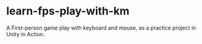 # learn-fps-play-with-km
A First-person game play with keyboard and mouse, as a practice project in Unity in Action.
